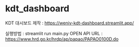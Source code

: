 # kdt_dashboard
KDT 대시보드 제작 : https://weniv-kdt-dashboard.streamlit.app/

실행방법 : streamlit run main.py
OPEN API URL : https://www.hrd.go.kr/hrdp/ap/papao/PAPAO0100D.do
